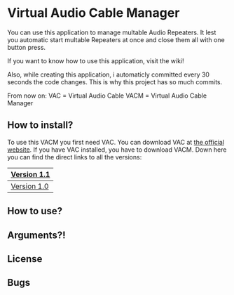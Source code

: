 Virtual Audio Cable Manager
================================

You can use this application to manage multable Audio Repeaters. It lest you automatic start multable Repeaters at once and close them all with one button press. 

If you want to know how to use this application, visit the wiki!

Also, while creating this application, i automaticly committed every 30 seconds the code changes. This is why this project has so much commits.

From now on:
VAC = Virtual Audio Cable
VACM = Virtual Audio Cable Manager


How to install?
----------------
To use this VACM you first need VAC. You can download VAC at [the official website](http://software.muzychenko.net/eng/vac.htm#download). If you have VAC installed, you have to download VACM. Down here you can find the direct links to all the versions:

| [Version 1.1](https://github.com/Sinius15/Virtual-Audio-Cable-Manager/raw/master/release/Virtual%20Audio%20Cable%20Manager%20v1.1.jar) |
|-------------|
| [Version 1.0](https://github.com/Sinius15/Virtual-Audio-Cable-Manager/raw/master/release/Virtual%20Audio%20Cable%20Manager%20v1.0.jar) |

How to use?
----------------

Arguments?!
----------------

License
----------------

Bugs
----------------
